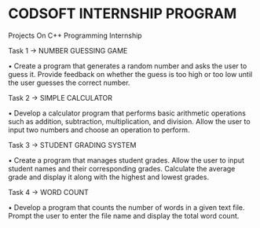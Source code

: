 # CODSOFT INTERNSHIP PROGRAM
Projects On C++ Programming Internship

Task 1 -> NUMBER GUESSING GAME

• Create a program that generates a random number and asks the user to guess it. Provide feedback on whether the guess is too high or too low until the user guesses the correct number.

Task 2 -> SIMPLE CALCULATOR

• Develop a calculator program that performs basic arithmetic operations such as addition, subtraction, multiplication, and division. Allow the user to input two numbers and choose an operation to perform.

Task 3 -> STUDENT GRADING SYSTEM

• Create a program that manages student grades. Allow the user to input student names and their corresponding grades. Calculate the average grade and display it along with the highest and lowest grades.

Task 4 -> WORD COUNT

• Develop a program that counts the number of words in a given text file. Prompt the user to enter the file name and display the total word count.
